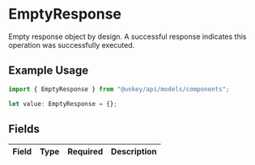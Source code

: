 # EmptyResponse

Empty response object by design. A successful response indicates this operation was successfully executed.

## Example Usage

```typescript
import { EmptyResponse } from "@unkey/api/models/components";

let value: EmptyResponse = {};
```

## Fields

| Field       | Type        | Required    | Description |
| ----------- | ----------- | ----------- | ----------- |